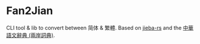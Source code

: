 # Fan2Jian

CLI tool & lib to convert between 简体 & 繁體.
Based on [jieba-rs](https://crates.io/crates/jieba-rs) and the [中華語文辭典 (兩岸詞典)](http://www.chinese-linguipedia.org/).